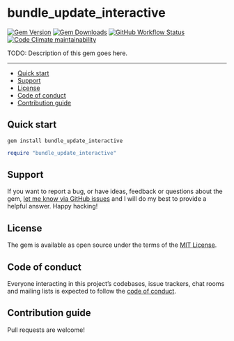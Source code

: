 # bundle_update_interactive

[![Gem Version](https://img.shields.io/gem/v/bundle_update_interactive)](https://rubygems.org/gems/bundle_update_interactive)
[![Gem Downloads](https://img.shields.io/gem/dt/bundle_update_interactive)](https://www.ruby-toolbox.com/projects/bundle_update_interactive)
[![GitHub Workflow Status](https://img.shields.io/github/actions/workflow/status/mattbrictson/bundle_update_interactive/ci.yml)](https://github.com/mattbrictson/bundle_update_interactive/actions/workflows/ci.yml)
[![Code Climate maintainability](https://img.shields.io/codeclimate/maintainability/mattbrictson/bundle_update_interactive)](https://codeclimate.com/github/mattbrictson/bundle_update_interactive)

TODO: Description of this gem goes here.

---

- [Quick start](#quick-start)
- [Support](#support)
- [License](#license)
- [Code of conduct](#code-of-conduct)
- [Contribution guide](#contribution-guide)

## Quick start

```
gem install bundle_update_interactive
```

```ruby
require "bundle_update_interactive"
```

## Support

If you want to report a bug, or have ideas, feedback or questions about the gem, [let me know via GitHub issues](https://github.com/mattbrictson/bundle_update_interactive/issues/new) and I will do my best to provide a helpful answer. Happy hacking!

## License

The gem is available as open source under the terms of the [MIT License](LICENSE.txt).

## Code of conduct

Everyone interacting in this project’s codebases, issue trackers, chat rooms and mailing lists is expected to follow the [code of conduct](CODE_OF_CONDUCT.md).

## Contribution guide

Pull requests are welcome!

